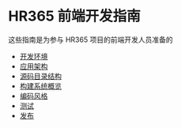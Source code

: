 # HR365 前端开发指南

这些指南是为参与 HR365 项目的前端开发人员准备的
- [开发环境](dev-env.md)
- [应用架构]()
- [源码目录结构]()
- [构建系统概览]()
- [编码风格]()
- [测试]()
- [发布]()
